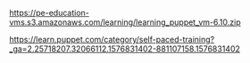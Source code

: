 https://pe-education-vms.s3.amazonaws.com/learning/learning_puppet_vm-6.10.zip

https://learn.puppet.com/category/self-paced-training?_ga=2.25718207.32066112.1576831402-881107158.1576831402
